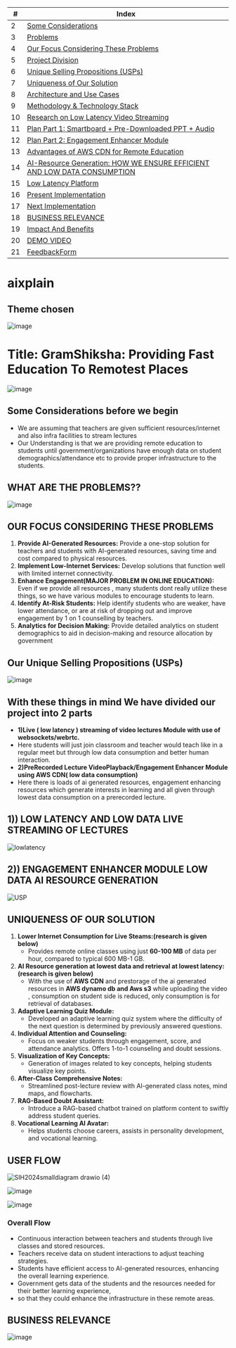 | #  | Index                                                                                                              |
|----|--------------------------------------------------------------------------------------------------------------------|                                        
| 2  | [Some Considerations](#some-considerations-before-we-begin)                                                        |
| 3  | [Problems](#what-are-the-problems)                                                                                 |
| 4  | [Our Focus Considering These Problems](#our-focus-considering-these-problems)                                       |
| 5  | [Project Division](#with-these-things-in-mind-we-have-divided-our-project-into-2-parts)                             |
| 6  | [Unique Selling Propositions (USPs)](#our-unique-selling-propositions-usps)                                         |
| 7  | [Uniqueness of Our Solution](#uniqueness-of-our-solution)                                                          |
| 8  | [Architecture and Use Cases](#architecture-and-use-cases)                                                          |
| 9  | [Methodology & Technology Stack](#methodology-tech-stack)                                                          |
| 10 | [Research on Low Latency Video Streaming](#our-research-on-low-latency-video-streaming)                             |
| 11 | [Plan Part 1: Smartboard + Pre-Downloaded PPT + Audio](#plan-part-1--smartboard--pre-downloaded-ppt--audio-100mb)   |
| 12 | [Plan Part 2: Engagement Enhancer Module](#plan-part-2--engagement-enhancer-module-major-data-consumption-will-only-be-in-retrieval-of-resources) |
| 13 | [Advantages of AWS CDN for Remote Education](#advantages-of-azure-cdn-for-remote-education)                       |
|14  | [AI-Resource Generation: HOW WE ENSURE EFFICIENT AND LOW DATA CONSUMPTION](#ai-resource-generation-how-we-ensure-efficient-and-low-data-consumption)  |
| 15 | [Low Latency Platform](#low-latency-platform)                                                                      |
| 16 | [Present Implementation](#present-implementation)                                                                  |
| 17 | [Next Implementation](#next-implementation)                                                                  |
| 18 | [BUSINESS RELEVANCE](#BUSINESS-RELEVANCE)                                                                          |
| 19 | [Impact And Benefits](#Impact-And-Benefits)                                                                        |
| 20 | [DEMO VIDEO](#DEMO-VIDEO)                                                                                          |
| 21 | [FeedbackForm](#feedbackform)                                                                                     |




# aixplain

## Theme chosen
![image](https://github.com/user-attachments/assets/5a1e7ff5-9646-4e46-bc9f-04d3b7008969)



# Title: **GramShiksha: Providing Fast Education To Remotest Places**  

![image](https://github.com/user-attachments/assets/d1d56117-f101-48c8-97ee-a4031ed46e8d)



## **Some Considerations before we begin**
- We are assuming that teachers are given sufficient resources/internet and also infra facilities to stream lectures
- Our Understanding is that we are providing remote education to students until government/organizations have enough data on student demographics/attendance etc to provide proper infrastructure to the students.

## **WHAT ARE THE PROBLEMS??**
![image](https://github.com/user-attachments/assets/97ab097f-6fd8-4694-8a00-f04003520954)


## **OUR FOCUS CONSIDERING THESE PROBLEMS**

1. **Provide AI-Generated Resources:** Provide a one-stop solution for teachers and students with AI-generated resources, saving time and cost compared to physical resources.
2. **Implement Low-Internet Services:** Develop solutions that function well with limited internet connectivity.
3. **Enhance Engagement(MAJOR PROBLEM IN ONLINE EDUCATION):** Even if we provide all resources , many students dont really utilize these things, so we have various modules to encourage students to learn.
4. **Identify At-Risk Students:** Help identify students who are weaker, have lower attendance, or are at risk of dropping out and improve engagement by 1 on 1 counselling by teachers.
5. **Analytics for Decision Making:** Provide detailed analytics on student demographics to aid in decision-making and resource allocation by government


## **Our Unique Selling Propositions (USPs)**
![image](https://github.com/user-attachments/assets/17fe14c4-df98-45d6-b24b-4cf8224605ce)



## **With these things in mind We have divided our project into 2 parts**
- **1)Live ( low latency ) streaming of video lectures Module with use of websockets/webrtc.**
- Here students will just join classroom and teacher would teach like in a regular meet but through low data consumption and better human interaction.
- **2)PreRecorded Lecture VideoPlayback/Engagement Enhancer Module using AWS CDN( low data consumption)**
- Here there is loads of ai generated resources, engagement enhancing resources which generate interests in learning and all given through lowest data consumption on a prerecorded lecture.


## 1)) LOW LATENCY AND LOW DATA LIVE STREAMING OF LECTURES

![lowlatency](https://github.com/user-attachments/assets/b5523acc-8b3d-4441-89e0-ac4326f7a093)
## 2)) ENGAGEMENT ENHANCER MODULE LOW DATA AI RESOURCE GENERATION
![USP](https://github.com/user-attachments/assets/aafa9723-c2b1-4045-a1a0-e4e9f650b791)



## **UNIQUENESS OF OUR SOLUTION**



1. **Lower Internet Consumption for Live Steams:(research is given below)**
   - Provides remote online classes using just **60-100 MB** of data per hour, compared to typical 600 MB-1 GB.
1. **AI Resource generation at lowest data and retrieval at lowest latency:(research is given below)**
   - With the use of **AWS CDN** and prestorage of the  ai generated resources in **AWS dynamo db and Aws s3** while uploading the video , consumption on student side is reduced, only consumption is for 
     retrieval of databases.
2. **Adaptive Learning Quiz Module:**
   - Developed an adaptive learning quiz system where the difficulty of the next question is determined by previously answered questions.
3. **Individual Attention and Counseling:**
   - Focus on weaker students through engagement, score, and attendance analytics. Offers 1-to-1 counseling and doubt sessions.
4. **Visualization of Key Concepts:**
   - Generation of images related to key concepts, helping students visualize key points.
5. **After-Class Comprehensive Notes:**
   - Streamlined post-lecture review with AI-generated class notes, mind maps, and flowcharts.
6. **RAG-Based Doubt Assistant:**
   - Introduce a RAG-based chatbot trained on platform content to swiftly address student queries.
7. **Vocational Learning AI Avatar:**
   - Helps students choose careers, assists in personality development, and vocational learning.
  
## **USER FLOW**
![SIH2024smalldiagram drawio (4)](https://github.com/user-attachments/assets/d7059509-b558-494e-a98f-6e495eae58ae)


![image](https://github.com/user-attachments/assets/40e3409c-5af8-400f-8cc6-a8f6bccfb062)




![image](https://github.com/user-attachments/assets/09d67933-606e-4a4c-8be4-7f9d37dc406a)


### Overall Flow
- Continuous interaction between teachers and students through live classes and stored resources.
- Teachers receive data on student interactions to adjust teaching strategies.
- Students have efficient access to AI-generated resources, enhancing the overall learning experience.
- Government gets data of the students and the resources needed for their better learning experience,
- so that they could enhance the infrastructure in these remote areas.

## **BUSINESS RELEVANCE**
![image](https://github.com/user-attachments/assets/2e0270c1-6314-4957-b769-20752dc4a751)


